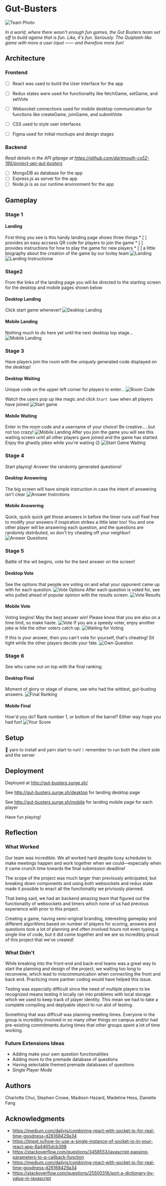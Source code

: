 # Gut-Busters

![Team Photo](src/img/team-logo.jpg)


*In a world, where there wasn't enough fun games, the Gut Busters team set off to build agame that is fun. Like, it's fun. Seriously. The Quiplash-like game with more  a user input —— and therefore more fun!*

## Architecture

### Frontend
* [ ] React was used to build the User Interface for the app
* [ ] Redux states were used for functionality like fetchGame, setGame, and setVote
* [ ] Websocket connections used for mobile desktop communication for functions like createGame, joinGame, and submitVote
* [ ] CSS used to style user interfaces
* [ ] Figma used for initial mockups and design stages


### Backend

*Read details in the API gitpage at https://github.com/dartmouth-cs52-19S/project-api-gut-busters*

* [ ] MongoDB as database for the app
* [ ] Express.js as server for the app
* [ ] Node.js is as our runtime environment for the app

## Gameplay

### Stage 1

 #### Landing
  First thing you see is this handy landing page shows three things
    * [ ] provides an easy accsess QR code for players to join the game
    * [ ] provides instructions for how to play the game for new players
    * [ ] a little biography about the creation of the game by our lovley team
![Landing](src/img/landing.png)
![Landing Instructionw](src/img/landing2.png)

### Stage2

 From the links of the landing page you will be directed to the starting screen for the desktop and mobile pages shown below
 #### Desktop Landing
 Click start game whenever!
 ![Desktop Landing](src/img/desktop_start.png)

 #### Mobile Landing
 Nothing much to do here yet until the next desktop top stage...
 ![Mobile Landing](src/img/mobile_start.png)
 
### Stage 3

 Have players join the room with the uniquely generated code displayed on the desktop!
 #### Desktop Waiting
 Unique code on the upper left corner for players to enter...
 ![Room Code](src/img/desktop_waiting_room.png)

 Watch the users pop up like magic and click `Start Game` when all players have joined
![Start game](src/img/Desktop_waiting_room_full.png)

 #### Mobile Waiting
 Enter in the room code and a username of your choice! Be creative.....but not too crazy!
 ![Mobile Landing](src/img/filled_mobile_landing.png)
 After you join the game you will see this waiting screen until all other players gave joined and the game has started. Enjoy the ghastly jokes while you're waiting :wink:
 ![Start Game Waiting](src/img/joke_waiting_mobile.png)


### Stage 4

 Start playing! Answer the randomly generated questions!
 #### Desktop Answering
 The big screen will have simple instruction in case the intent of answering isn't clear
 ![Answer Instrctions](src/img/desktop_answering.png)

 #### Mobile Answering
  Quick, quick quick get those answers in before the timer runs out! Feel free to modify your answers if inspiration strikes a little later too!
  You and one other player will be answering each question, and the questions are randomly distributed, so don't try cheating off your neighbor!
 ![Answer Questions](src/img/answer_questions_mobile.png)

### Stage 5

Battle of the wit begins, vote for the best answer on the screen!
 #### Desktop Vote
 See the options that people are voting on and what your opponent came up with for each question.
![Vote Options](src/img/desktop_answer_options.png)
After each question is voted for, see who pulled ahead of popular opinion with the results screen.
![Vote Results](src/img/desktop_votes.png)

 #### Mobile Vote
 Voting begins! May the best answer win! Please know that you are also on a time limit, so make haste.
 ![Vote](src/img/vote_mobile.png)
 If you are a speedy voter, enjoy another joke w
 hile the other voters catch up.
 ![Waiting for Voting](src/img/joke_waiting_mobile_2.png)

  If this is your answer, then you can't vote for yourself, that's cheating!
  Sit tight while the other players decide your fate.
 ![Own Question](src/img/vote_own_mobile.png)

### Stage 6

See who came out on top with the final ranking.
 #### Desktop Final
 Moment of glory or stage of shame, see who had the wittiest, gut-busting answers.
![Final Ranking](src/img/final_score_desktop.png)

 #### Mobile Final
 How'd you do? Rank number 1, or bottom of the barrel? Either way hope you had fun!
 ![Your Score](src/img/final_score_mobile.png)


## Setup

:rocket: yarn to install and yarn start to run!
`!` remember to run both the client side and the server

## Deployment

 Deployed at http://gut-busters.surge.sh/

 See http://gut-busters.surge.sh/desktop for landing desktop page

 See http://gut-busters.surge.sh/mobile for landing mobile page for each player

 Have fun playing!

## Reflection

### What Worked
Our team was incredible. We all worked hard despite busy schedules to make meetings happen and work together when we could—especially when it came crunch time towards the final submission deadline!

The scope of the project was much larger than previously anticipated, but breaking down components and using both websockets and redux state made it possible to enact all the functionality we priviously planned.

That being said, we had an backend amazing team that figured out the functionality of websockets and timers which none of us had previous experience with prior to this project.

Creating a game, having semi-original branding, interesting gameplay and different algorithms based on number of players for scoring, answers and questions took a lot of planning and often involved hours not even typing a single line of code, but it did come together and we are so incredibly proud of this project that we’ve created! 



### What Didn't
 While breaking into the front-end and back-end teams was a great way to start the planning and design of the project, we waiting too long to reconvene, which lead to miscommunication when connecting the front and back end. Practicing more partner coding would have helped this issue.

 Testing was especially difficult since the need of multiple players to be recognized means testing it locally ran into problems with local storage which we used to keep track of player identity. This mean we had to take a complete compiling and deplyable object to run alot of testing.

 Something that was difficult was planning meeting times. Everyone in the group is incredibly involved in so many other things on campus and/or had pre-existing commitments during times that other groups spent a lot of time working.


### Future Extensions Ideas
* Adding make your own question functionalities
* Adding more to the premade database of questions
* Having selectable themed premade databases of quesitons
* Single Player Mode

## Authors

Charlotte Chui,
Stephen Crowe,
Madison Hazard,
Madeline Hess,
Danielle Fang

## Acknowledgments
* https://medium.com/dailyjs/combining-react-with-socket-io-for-real-time-goodness-d26168429a34
* https://itnext.io/how-to-use-a-single-instance-of-socket-io-in-your-react-app-6a4465dcb398
* https://stackoverflow.com/questions/3458553/javascript-passing-parameters-to-a-callback-function
* https://medium.com/dailyjs/combining-react-with-socket-io-for-real-time-goodness-d26168429a34
* https://stackoverflow.com/questions/25500316/sort-a-dictionary-by-value-in-javascript

